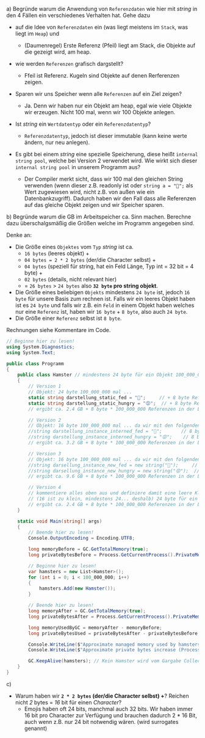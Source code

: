﻿a) Begründe warum die Anwendung von ``Referenzdaten`` wie hier mit *string* in den 4 Fällen ein verschiedenes Verhalten hat. Gehe dazu 
* auf die Idee von ``Referenzdaten`` ein (was liegt meistens im ``Stack``, was liegt im ``Heap``) und 
    * (Daumenregel) Erste Referenz (Pfeil) liegt am Stack, die Objekte auf die gezeigt wird, am heap.
    
* wie werden ``Referenzen`` grafisch dargstellt? 
    * Ffeil ist Referenz. Kugeln sind Objekte auf denen Rerferenzen zeigen.

* Sparen wir uns Speicher wenn alle ``Referenzen`` auf ein Ziel zeigen? 
    * Ja. Denn wir haben nur ein Objekt am heap, egal wie viele Objekte wir erzeugen. Nicht 100 mal, wenn wir 100 Objekte anlegen.

* Ist *string* ein ``Wertdatentyp`` oder ein ``Referenzdatentyp``? 
    * ``Referenzdatentyp``, jedoch ist dieser immutable (kann keine werte ändern, nur neu anlegen).

* Es gibt bei einem *string* eine spezielle Speicherung, diese heißt ``internal string pool``, welche bei Version 2 verwendet wird. Wie wirkt sich dieser ``internal string pool`` in unserem Programm aus?
    * Der Compiler merkt sicht, dass wir 100 mal den gleichen String verwenden (wenn dieser z.B. readonly ist oder ``string a = "🐹";`` als Wert zugewiesen wird, nicht z.B. von außen wie ein Datenbankzugriff). Dadurch haben wir den Fall dass alle Referenzen auf das gleiche Objekt zeigen und wir Speicher sparen.

b) Begründe warum die GB im Arbeitspeicher ca. Sinn machen. Berechne dazu überschalgsmäßig die Größen welche im Programm angegeben sind.

Denke an:
* Die Größe eines ``Objektes`` vom ``Typ`` *string* ist ca. 
    * ``16 bytes`` (leeres objekt) + 
    * ``04 bytes = 2 * 2 bytes`` (der/die Character selbst) + 
    * ``04 bytes`` (speziell für string, hat ein Feld Länge, Typ int = 32 bit = 4 byte) + 
    * ``02 bytes`` (details, nicht relevant hier) 
    * = ``26 bytes`` > ``24 bytes`` also **``32 byte`` pro string objekt**. 
* Die Größe eines beliebigen ``Objekts`` mindestens ``24 byte`` ist, jedoch ``16 byte`` für unsere Basis zum rechnen ist. Falls wir ein leeres Objekt haben ist es ``24 byte`` und falls wir z.B. ein ``Feld`` in einem Objekt haben welches nur eine ``Referenz`` ist, haben wir ``16 byte`` + ``8 byte``, also auch ``24 byte``.
* Die Größe einer ``Referenz`` selbst ist ``8 byte``.

Rechnungen siehe Kommentare im Code.

```csharp
// Beginne hier zu lesen!
using System.Diagnostics;
using System.Text;

public class Programm
{
    public class Hamster // mindestens 24 byte für ein Objekt 100_000_000 mal
    {
        // Version 1
        // Objekt: 24 byte 100_000_000 mal ...
        static string darstellung_static_fed = "🐹";     // + 8 byte Referenz auf string ein mal + 32 byte string ein mal
        static string darstellung_static_hungry = "😡";  // + 8 byte Referenz auf string ein mal + 32 byte string ein mal
        // ergibt ca. 2.4 GB + 8 byte * 100_000_000 Referenzen in der Liste = 3.2 GB

        // Version 2
        // Objekt: 16 byte 100_000_000 mal ... da wir mit den folgenden referenezn über 24 Byte pro Objekt kommen.
        //string darstellung_instance_interned_fed = "🐹";       // 8 byte Referenz auf string 100_000_000 mal + 32 byte string ein mal
        //string darstellung_instance_interned_hungry = "😡";    // 8 byte refernez auf string 100_000_000 mal + 32 byte string ein mal
        // ergibt ca. 3.2 GB + 8 byte * 100_000_000 Referenzen in der Liste = 4.0 GB

        // Version 3
        // Objekt: 16 byte 100_000_000 mal ... da wir mit den folgenden referenezn über 24 Byte pro Objekt kommen.
        //string darsellung_instance_new_fed = new string("🐹");     // 8 byte refernez 100_000_000 auf string mal + 32 byte für string im heap 100_000_000 mal
        //string darsellung_instance_new_hungry = new string("😡");  // 8 byte refernez 100_000_000 auf string mal + 32 byte für string im heap 100_000_000 mal
        // ergibt ca. 9.6 GB + 8 byte * 100_000_000 Referenzen in der Liste = 10.4 GB

        // Version 4
        // kommentiere alles oben aus und definiere damit eine leere Klasse. 
        // (16 ist zu klein, mindestens 24... deshalb) 24 byte für ein Objekt 100_000_000 mal
        // ergibt ca. 2.4 GB + 8 byte * 100_000_000 Referenzen in der Liste = 3.2 GB
    }

    static void Main(string[] args)
    {
        // Beende hier zu lesen!
        Console.OutputEncoding = Encoding.UTF8;

        long memoryBefore = GC.GetTotalMemory(true);
        long privateBytesBefore = Process.GetCurrentProcess().PrivateMemorySize64;

        // Beginne hier zu lesen!
        var hamsters = new List<Hamster>();
        for (int i = 0; i < 100_000_000; i++)
        {
            hamsters.Add(new Hamster());
        }

        // Beende hier zu lesen!
        long memoryAfter = GC.GetTotalMemory(true);
        long privateBytesAfter = Process.GetCurrentProcess().PrivateMemorySize64;

        long memoryUsedByGC = memoryAfter - memoryBefore;
        long privateBytesUsed = privateBytesAfter - privateBytesBefore;

        Console.WriteLine($"Approximate managed memory used by hamsters and list (GC.GetTotalMemory): {memoryUsedByGC / (1024.0 * 1024.0):F2} MB");
        Console.WriteLine($"Approximate private bytes increase (Process): {privateBytesUsed / (1024.0 * 1024.0):F2} MB");

        GC.KeepAlive(hamsters); // Kein Hamster wird vom Gargabe Collector entfernt! Tierschutz++; :)
    }
}
```

c) 
* Warum haben wir **``2 * 2 bytes`` (der/die Character selbst) +**? Reichen nicht *2* bytes = *16* bit für einen *Character*?
    * Emojis haben oft 24 bits, manchmal auch 32 bits. Wir haben immer 16 bit pro Character zur Verfügung und brauchen dadurch 2 * 16 Bit, auch wenn z.B. nur 24 bit notwendig wären. (wird surrogates genannt)